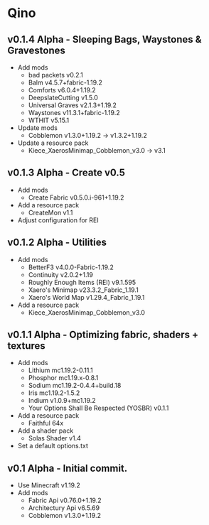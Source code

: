 # Qino

## v0.1.4 Alpha - Sleeping Bags, Waystones & Gravestones
- Add mods
  - bad packets v0.2.1
  - Balm v4.5.7+fabric-1.19.2
  - Comforts v6.0.4+1.19.2
  - DeepslateCutting v1.5.0
  - Universal Graves v2.1.3+1.19.2
  - Waystones v11.3.1+fabric-1.19.2
  - WTHIT v5.15.1
- Update mods
  - Cobblemon v1.3.0+1.19.2 -> v1.3.2+1.19.2
- Update a resource pack
  - Kiece_XaerosMinimap_Cobblemon_v3.0 -> v3.1

## v0.1.3 Alpha - Create v0.5
- Add mods
  - Create Fabric v0.5.0.i-961+1.19.2
- Add a resource pack
  - CreateMon v1.1
- Adjust configuration for REI

## v0.1.2 Alpha - Utilities
- Add mods
  - BetterF3 v4.0.0-Fabric-1.19.2
  - Continuity v2.0.2+1.19
  - Roughly Enough Items (REI) v9.1.595
  - Xaero's Minimap v23.3.2_Fabric_1.19.1
  - Xaero's World Map v1.29.4_Fabric_1.19.1
- Add a resource pack
  - Kiece_XaerosMinimap_Cobblemon_v3.0

## v0.1.1 Alpha - Optimizing fabric, shaders + textures
- Add mods
  - Lithium mc1.19.2-0.11.1
  - Phosphor mc1.19.x-0.8.1
  - Sodium mc1.19.2-0.4.4+build.18
  - Iris mc1.19.2-1.5.2
  - Indium v1.0.9+mc1.19.2
  - Your Options Shall Be Respected (YOSBR) v0.1.1
- Add a resource pack
  - Faithful 64x
- Add a shader pack
  - Solas Shader v1.4
- Set a default options.txt

## v0.1 Alpha - Initial commit.
- Use Minecraft v1.19.2
- Add mods
  - Fabric Api v0.76.0+1.19.2
  - Architectury Api v6.5.69
  - Cobblemon v1.3.0+1.19.2
